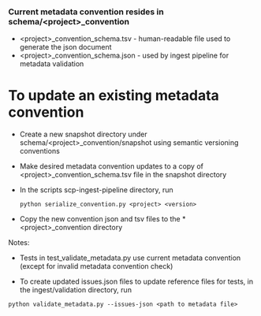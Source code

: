 ### Current metadata convention resides in schema/&lt;project&gt;_convention

* &lt;project&gt;_convention_schema.tsv - human-readable file used to generate the json document
* &lt;project&gt;_convention_schema.json - used by ingest pipeline for metadata validation

# To update an existing metadata convention

* Create a new snapshot directory under schema/&lt;project&gt;_convention/snapshot using semantic versioning conventions  

* Make desired metadata convention updates to a copy of &lt;project&gt;_convention_schema.tsv file in the snapshot directory  

* In the scripts scp-ingest-pipeline directory, run
  ```
  python serialize_convention.py <project> <version>
  ```
  
* Copy the new convention json and tsv files to the * &lt;project&gt;_convention directory


Notes:
* Tests in test_validate_metadata.py use current metadata convention (except for invalid metadata convention check)

* To create updated issues.json files to update reference files for tests, in the ingest/validation directory, run
```
python validate_metadata.py --issues-json <path to metadata file>
```
